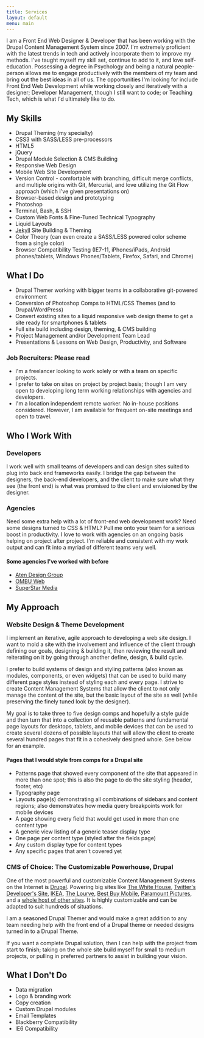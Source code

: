 ```yaml
---
title: Services
layout: default
menu: main
---
```

I am a Front End Web Designer & Developer that has been working with the Drupal Content Management System since 2007. I'm extremely proficient with the latest trends in tech and actively incorporate them to improve my methods. I've taught myself my skill set, continue to add to it, and love self-education. Possessing a degree in Psychology and being a natural people-person allows me to engage productively with the members of my team and bring out the best ideas in all of us. The opportunities I'm looking for include Front End Web Development while working closely and iteratively with a designer; Developer Management, though I still want to code; or Teaching Tech, which is what I'd ultimately like to do.

## My Skills

<ul class="columns">
    <li>Drupal Theming (my specialty)</li>
    <li>CSS3 with SASS/LESS pre-processors</li>
    <li>HTML5</li>
    <li>jQuery</li>
    <li>Drupal Module Selection & CMS Building</li>
    <li>Responsive Web Design</li>
    <li>Mobile Web Site Development</li>
    <li>Version Control - comfortable with branching, difficult merge conflicts, and multiple origins with Git, Mercurial, and love utilizing the <a hfef="http://nvie.com/posts/a-successful-git-branching-model/">Git Flow</a> approach (which I've given presentations on)</li>
    <li>Browser-based design and prototyping</li>
    <li>Photoshop</li>
    <li>Terminal, Bash, & SSH</li>
    <li>Custom Web Fonts & Fine-Tuned Technical Typography</li>
    <li>Liquid Layouts</li>
    <li><a href="http://jekyllrb.com/">Jekyll</a> Site Building & Theming</li>
    <li>Color Theory (can even create a SASS/LESS powered color scheme from a single color)</li>
    <li>Browser Compatibility Testing (IE7-11, iPhones/iPads, Android phones/tablets, Windows Phones/Tablets, Firefox, Safari, and Chrome)</li>
</ul>

## What I Do

* Drupal Themer working with bigger teams in a collaborative git-powered environment
* Conversion of Photoshop Comps to HTML/CSS Themes (and to Drupal/WordPress)
* Convert existing sites to a liquid responsive web design theme to get a site ready for smartphones & tablets
* Full site build including design, theming, & CMS building
* Project Management and/or Development Team Lead
* Presentations & Lessons on Web Design, Productivity, and Software

### Job Recruiters: Please read

* I'm a freelancer looking to work solely or with a team on specific projects.
* I prefer to take on sites on project by project basis; though I am very open to developing long term working relationships with agencies and developers.
* I'm a location independent remote worker. No in-house positions considered. However, I am available for frequent on-site meetings and open to travel.

## Who I Work With

### Developers

I work well with small teams of developers and can design sites suited to plug into back end frameworks easily. I bridge the gap between the designers, the back-end developers, and the client to make sure what they see (the front end) is what was promised to the client and envisioned by the designer.

### Agencies

Need some extra help with a lot of front-end web development work? Need some designs turned to CSS & HTML? Pull me onto your team for a serious boost in productivity. I love to work with agencies on an ongoing basis helping on project after project. I'm reliable and consistent with my work output and can fit into a myriad of different teams very well. 

#### Some agencies I've worked with before

- [Aten Design Group](http://atendesigngroup.com)
- [OMBU Web](http://ombuweb.com)
- [SuperStar Media](http://superstarmedia.com/site/)

## My Approach

### Website Design & Theme Development

I implement an iterative, agile approach to developing a web site design. I want to mold a site with the involvement and influence of the client through defining our goals, designing & building it, then reviewing the result and reiterating on it by going through another define, design, & build cycle. 

I prefer to build systems of design and styling patterns (also known as modules, components, or even widgets) that can be used to build many different page styles instead of styling each and every page. I strive to create Content Management Systems that allow the client to not only manage the content of the site, but the basic layout of the site as well (while preserving the finely tuned look by the designer). 

My goal is to take three to five design comps and hopefully a style guide and then turn that into a collection of reusable patterns and fundamental page layouts for desktops, tablets, and mobile devices that can be used to create several dozens of possible layouts that will allow the client to create several hundred pages that fit in a cohesively designed whole. See below for an example.

#### Pages that I would style from comps for a Drupal site

- Patterns page that showed every component of the site that appeared in more than one spot; this is also the page to do the site styling (header, footer, etc)
- Typography page 
- Layouts page(s) demonstrating all combinations of sidebars and content regions; also demonstrates how media query breakpoints work for mobile devices
- A page showing every field that would get used in more than one content type
- A generic view listing of a generic teaser display type
- One page per content type (styled after the fields page)
- Any custom display type for content types
- Any specific pages that aren't covered yet

### CMS of Choice: The Customizable Powerhouse, Drupal

One of the most powerful and customizable Content Management Systems on the Internet is [Drupal][3]. Powering big sites like [The White House][4], [Twitter's Developer's Site][5], [IKEA][6], [The Lourve][7], [Best Buy Mobile][8], [Paramount Pictures][9], and a [whole host of other sites][10]. It is highly customizable and can be adapted to suit hundreds of situations. 

I am a seasoned Drupal Themer and would make a great addition to any team needing help with the front end of a Drupal theme or needed designs turned in to a Drupal Theme.

If you want a complete Drupal solution, then I can help with the project from start to finish; taking on the whole site build myself for small to medium projects, or pulling in preferred partners to assist in building your vision.

## What I Don't Do

- Data migration
- Logo & branding work
- Copy creation
- Custom Drupal modules
- Email Templates
- Blackberry Compatibility
- IE6 Compatibility

[3]: http://drupal.org 
[4]: http://whitehouse.gov 
[5]: http://buytaert.net/twitter-using-drupal 
[6]: http://buytaert.net/ikea-using-drupal 
[7]: http://www.louvre.fr/ 
[8]: http://buytaert.net/best-buy-using-drupal 
[9]: http://paramount.com 
[10]: http://buytaert.net/tag/drupal-sites 
[11]: http://ombuweb.com
